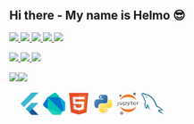 ## Hi there - My name is Helmo 😎

<div>
    <a href = "mailto:helmofilho09@gmail.com" target = "_blank"> <img src = "https://img.shields.io/badge/Gmail-D14836?style=for-the-badge&logo=gmail&logoColor=white">  </a>
    <a href = "https://www.instagram.com/helmofilho09/" target = "_blank"> <img src = "https://img.shields.io/badge/Instagram-E4405F?style=for-the-badge&logo=instagram&logoColor=white"> </a>
    <a href = "https://discordapp.com/users/675473453708738571/" target = "_blank"> <img src = "https://img.shields.io/badge/Discord-7289DA?style=for-the-badge&logo=discord&logoColor=white">  </a>
    <a href = "https://twitter.com/FilhoHelmo" target = "_blank"> <img src = "https://img.shields.io/badge/Twitter-1DA1F2?style=for-the-badge&logo=twitter&logoColor=white"> </a>
    <a href = "http://www.linkedin.com/in/helmo-filho-02370b141" target = "_blank"> <img src = "https://img.shields.io/badge/LinkedIn-0077B5?style=for-the-badge&logo=linkedin&logoColor=white"> </a>
</div>

<br/>

<div>
    <a href = "https://steamcommunity.com/id/berawecker09/" target = "_blank"> <img src = "https://img.shields.io/badge/Steam-000000?style=for-the-badge&logo=steam&logoColor=white"> </a>
    <a href = "nin.codes/helmoswitch" target = "_blank"> <img src = "https://img.shields.io/badge/Nintendo_Switch-E60012?style=for-the-badge&logo=nintendo-switch&logoColor=white"> </a>
    <a href = "nin.codes/helmo3ds" target = "_blank"> <img src = "https://img.shields.io/badge/Nintendo_3DS-D12228?style=for-the-badge&logo=nintendo-3ds&logoColor=white"> </a>

</div>

<br/>

<div>
    <img height = "175em" align = "left" src = "https://github-readme-stats.vercel.app/api?username=HelmoFilho&show_icons=true&theme=merko&include_all_commits=true">
    <img height = "175em" src = "https://github-readme-stats.vercel.app/api/top-langs/?username=HelmoFilho&layout=compact&show_icons=true&theme=merko">    
</div>

<br/>

<div>
    <img align = "center" height = "40" width = "40" alt = "Helmo-flutter" src='https://raw.githubusercontent.com/devicons/devicon/master/icons/flutter/flutter-original.svg'>
    <img align = "center" height = "40" width = "40" alt = "Helmo-dart" src='https://raw.githubusercontent.com/devicons/devicon/master/icons/dart/dart-original.svg'>
    <img align = "center" height = "40" width = "40" alt = "Helmo-html" src='https://raw.githubusercontent.com/devicons/devicon/master/icons/html5/html5-original.svg'>
    <img align = "center" height = "40" width = "40" alt = "Helmo-python" src='https://raw.githubusercontent.com/devicons/devicon/master/icons/python/python-original.svg'>
    <img align = "center" height = "40" width = "40" alt = "Helmo-jupyter" src='https://raw.githubusercontent.com/devicons/devicon/master/icons/jupyter/jupyter-original-wordmark.svg'>
    <img align = "center" height = "40" width = "40" alt = "Helmo-mysql" src='https://raw.githubusercontent.com/devicons/devicon/master/icons/mysql/mysql-original.svg'>
</div>

<br/>
